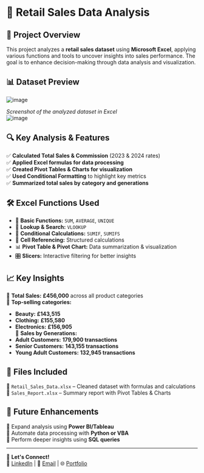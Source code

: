 # 🛒 Retail Sales Data Analysis  

## 📌 Project Overview  
This project analyzes a **retail sales dataset** using **Microsoft Excel**, applying various functions and tools to uncover insights into sales performance. The goal is to enhance decision-making through data analysis and visualization.  

## 📊 Dataset Preview  
![image](https://github.com/user-attachments/assets/8d5b7025-902b-4ea7-b5b9-bd0a8dcb558e)

*Screenshot of the analyzed dataset in Excel*  
![image](https://github.com/user-attachments/assets/c06652b6-4b33-4ee9-bf13-a9895d503e15)



## 🔍 Key Analysis & Features  
✅ **Calculated Total Sales & Commission** (2023 & 2024 rates)  
✅ **Applied Excel formulas for data processing**  
✅ **Created Pivot Tables & Charts for visualization**  
✅ **Used Conditional Formatting** to highlight key metrics  
✅ **Summarized total sales by category and generations**  

## 🛠️ Excel Functions Used  
- 🔢 **Basic Functions:** `SUM`, `AVERAGE`, `UNIQUE`  
- 🔎 **Lookup & Search:** `VLOOKUP`  
- 🎯 **Conditional Calculations:** `SUMIF`, `SUMIFS`  
- 🔗 **Cell Referencing:** Structured calculations  
- 📊 **Pivot Table & Pivot Chart:** Data summarization & visualization  
- 🎛 **Slicers:** Interactive filtering for better insights  

## 📈 Key Insights  
📌 **Total Sales:** **£456,000** across all product categories  
📌 **Top-selling categories:**  
   - **Beauty:** **£143,515**  
   - **Clothing:** **£155,580**  
   - **Electronics:** **£156,905**  
📌 **Sales by Generations:**  
   - **Adult Customers:** **179,900 transactions**  
   - **Senior Customers:** **143,155 transactions**
   - **Young Adult Customers:** **132,945 transactions**  



## 📂 Files Included  
📁 `Retail_Sales_Data.xlsx` – Cleaned dataset with formulas and calculations  
📁 `Sales_Report.xlsx` – Summary report with Pivot Tables & Charts  

## 🚀 Future Enhancements  
🔹 Expand analysis using **Power BI/Tableau**  
🔹 Automate data processing with **Python or VBA**  
🔹 Perform deeper insights using **SQL queries**  

---

🔗 **Let's Connect!**  
💼 [LinkedIn](#) | 📧 [Email](#) | 🌐 [Portfolio](#)  
